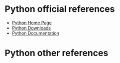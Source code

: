 # Python official references
- [Python Home Page](https://www.python.org/)
- [Python Downloads](https://www.python.org/downloads/)
- [Python Documentation](https://www.python.org/doc/)

# Python other references
